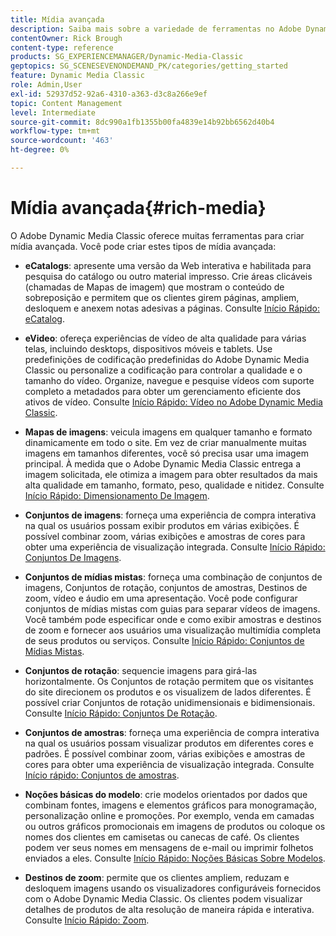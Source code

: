 ```yaml
---
title: Mídia avançada
description: Saiba mais sobre a variedade de ferramentas no Adobe Dynamic Media Classic que podem ajudá-lo a criar mídia avançada.
contentOwner: Rick Brough
content-type: reference
products: SG_EXPERIENCEMANAGER/Dynamic-Media-Classic
geptopics: SG_SCENESEVENONDEMAND_PK/categories/getting_started
feature: Dynamic Media Classic
role: Admin,User
exl-id: 52937d52-92a6-4310-a363-d3c8a266e9ef
topic: Content Management
level: Intermediate
source-git-commit: 8dc990a1fb1355b00fa4839e14b92bb6562d40b4
workflow-type: tm+mt
source-wordcount: '463'
ht-degree: 0%

---
```


# Mídia avançada{#rich-media}

O Adobe Dynamic Media Classic oferece muitas ferramentas para criar mídia avançada. Você pode criar estes tipos de mídia avançada:

* **eCatalogs**: apresente uma versão da Web interativa e habilitada para pesquisa do catálogo ou outro material impresso. Crie áreas clicáveis (chamadas de Mapas de imagem) que mostram o conteúdo de sobreposição e permitem que os clientes girem páginas, ampliem, desloquem e anexem notas adesivas a páginas.
Consulte [Início Rápido: eCatalog](/help/using/quick-start-ecatalog.md).

* **eVideo**: ofereça experiências de vídeo de alta qualidade para várias telas, incluindo desktops, dispositivos móveis e tablets. Use predefinições de codificação predefinidas do Adobe Dynamic Media Classic ou personalize a codificação para controlar a qualidade e o tamanho do vídeo. Organize, navegue e pesquise vídeos com suporte completo a metadados para obter um gerenciamento eficiente dos ativos de vídeo.
Consulte [Início Rápido: Vídeo no Adobe Dynamic Media Classic](/help/using/quick-start-video.md).

* **Mapas de imagens**: veicula imagens em qualquer tamanho e formato dinamicamente em todo o site. Em vez de criar manualmente muitas imagens em tamanhos diferentes, você só precisa usar uma imagem principal. À medida que o Adobe Dynamic Media Classic entrega a imagem solicitada, ele otimiza a imagem para obter resultados da mais alta qualidade em tamanho, formato, peso, qualidade e nitidez.
Consulte [Início Rápido: Dimensionamento De Imagem](/help/using/quick-start-image-sizing.md).

* **Conjuntos de imagens**: forneça uma experiência de compra interativa na qual os usuários possam exibir produtos em várias exibições. É possível combinar zoom, várias exibições e amostras de cores para obter uma experiência de visualização integrada.
Consulte [Início Rápido: Conjuntos De Imagens](/help/using/quick-start-image-sets.md).

* **Conjuntos de mídias mistas**: forneça uma combinação de conjuntos de imagens, Conjuntos de rotação, conjuntos de amostras, Destinos de zoom, vídeo e áudio em uma apresentação. Você pode configurar conjuntos de mídias mistas com guias para separar vídeos de imagens. Você também pode especificar onde e como exibir amostras e destinos de zoom e fornecer aos usuários uma visualização multimídia completa de seus produtos ou serviços.
Consulte [Início Rápido: Conjuntos de Mídias Mistas](/help/using/quick-start-mixed-media-sets.md).

* **Conjuntos de rotação**: sequencie imagens para girá-las horizontalmente. Os Conjuntos de rotação permitem que os visitantes do site direcionem os produtos e os visualizem de lados diferentes. É possível criar Conjuntos de rotação unidimensionais e bidimensionais.
Consulte [Início Rápido: Conjuntos De Rotação](/help/using/quick-start-spin-sets.md).

* **Conjuntos de amostras**: forneça uma experiência de compra interativa na qual os usuários possam visualizar produtos em diferentes cores e padrões. É possível combinar zoom, várias exibições e amostras de cores para obter uma experiência de visualização integrada.
Consulte [Início rápido: Conjuntos de amostras](/help/using/quick-start-swatch-sets.md).

* **Noções básicas do modelo**: crie modelos orientados por dados que combinam fontes, imagens e elementos gráficos para monogramação, personalização online e promoções. Por exemplo, venda em camadas ou outros gráficos promocionais em imagens de produtos ou coloque os nomes dos clientes em camisetas ou canecas de café. Os clientes podem ver seus nomes em mensagens de e-mail ou imprimir folhetos enviados a eles.
Consulte [Início Rápido: Noções Básicas Sobre Modelos](/help/using/quick-start-template-basics.md).

* **Destinos de zoom**: permite que os clientes ampliem, reduzam e desloquem imagens usando os visualizadores configuráveis fornecidos com o Adobe Dynamic Media Classic. Os clientes podem visualizar detalhes de produtos de alta resolução de maneira rápida e interativa.
Consulte [Início Rápido: Zoom](/help/using/quick-start-zoom.md).
